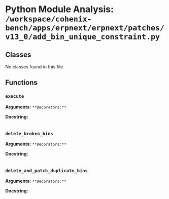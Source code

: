 # Python Module Analysis: `/workspace/cohenix-bench/apps/erpnext/erpnext/patches/v13_0/add_bin_unique_constraint.py`

## Classes

No classes found in this file.


## Functions

### `execute`
**Arguments:** ``
**Decorators:** ``

**Docstring:**
```

```
### `delete_broken_bins`
**Arguments:** ``
**Decorators:** ``

**Docstring:**
```

```
### `delete_and_patch_duplicate_bins`
**Arguments:** ``
**Decorators:** ``

**Docstring:**
```

```

